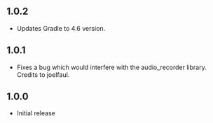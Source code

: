 ## 1.0.2

* Updates Gradle to 4.6 version.

## 1.0.1

* Fixes a bug which would interfere with the audio_recorder library. Credits to joelfaul.

## 1.0.0

* Initial release

